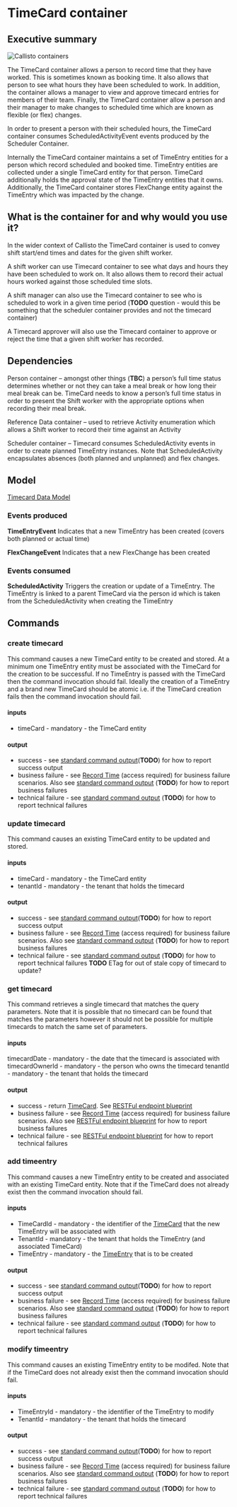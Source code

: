 


# TimeCard container

## Executive summary

![Callisto containers](./images/container.png)

The TimeCard container allows a person to record time that they have worked. This is sometimes known as booking time. It also allows that person to see what hours they have been scheduled to work. In addition, the container allows a manager to view and approve timecard entries for members of their team. Finally, the TimeCard container allow a person and their manager to make changes to scheduled time which are known as flexible (or flex) changes. 

In order to present a person with their scheduled hours, the TimeCard container consumes ScheduledActivityEvent events produced by the Scheduler Container.  

Internally the TimeCard container maintains a set of TimeEntry entities for a person which record scheduled and booked time. TimeEntry entities are collected under a single TimeCard entity for that person. TimeCard additionally holds the approval state of the TimeEntry entities that it owns. Additionally, the TimeCard container stores FlexChange entity against the TimeEntry which was impacted by the change. 


## What is the container for and why would you use it?
In the wider context of Callisto the TimeCard container is used to convey shift start/end times and dates for the given shift worker. 

A shift worker can use Timecard container to see what days and hours they have been scheduled to work on. It also allows them to record their actual hours worked against those scheduled time slots. 

A shift manager can also use the Timecard container to see who is scheduled to work in a given time period (**TODO** question - would this be something that the scheduler container provides and not the timecard container) 

A Timecard approver will also use the Timecard container to approve or reject the time that a given shift worker has recorded. 

## Dependencies

Person container – amongst other things (**TBC**) a person’s full time status determines whether or not they can take a meal break or how long their meal break can be. TimeCard needs to know a person’s full time status in order to present the Shift worker with the appropriate options when recording their meal break. 

Reference Data container – used to retrieve Activity enumeration which allows a Shift worker to record their time against an Activity 

Scheduler container – Timecard consumes ScheduledActivity events in order to create planned TimeEntry instances. Note that ScheduledActivity encapsulates absences (both planned and unplanned) and flex changes.

## Model

[Timecard Data Model](https://github.com/UKHomeOffice/callisto-timecard-restapi/blob/main/docs/datamodel-definition.md)

### Events produced

**TimeEntryEvent** 
Indicates that a new TimeEntry has been created (covers both planned or actual time) 

**FlexChangeEvent** 
Indicates that a new FlexChange has been created 


### Events consumed

**ScheduledActivity**
Triggers the creation or update of a TimeEntry. The TimeEntry is linked to a parent TimeCard via the person id which is taken from the ScheduledActivity when creating the TimeEntry 

## Commands
### create timecard
This command causes a new TimeCard entity to be created and stored. At a minimum one TimeEntry entity must be associated with the TimeCard for the creation to be successful. If no TimeEntry is passed with the TimeCard then the command invocation should fail. Ideally the creation of a TimeEntry and a brand new TimeCard should be atomic i.e. if the TimeCard creation fails then the command invocation should fail.

#### inputs 
- timeCard - mandatory - the TimeCard entity

#### output
 - success - see [standard command output](TODO)(**TODO**)  for how to report success output
 - business failure - see [Record Time](https://collaboration.homeoffice.gov.uk/jira/browse/EAHW-925) (access required) for business failure scenarios. Also see [standard command output](TODO) (**TODO**)  for how to report business failures
 - technical failure - see [standard command output](TODO) (**TODO**) for how to report technical failures

### update timecard
This command causes an existing TimeCard entity to be updated and stored. 

#### inputs 
- timeCard - mandatory - the TimeCard entity
- tenantId - mandatory - the tenant that holds the timecard

#### output
 - success - see [standard command output](TODO)(**TODO**)  for how to report success output
 - business failure - see [Record Time](https://collaboration.homeoffice.gov.uk/jira/browse/EAHW-925) (access required) for business failure scenarios. Also see [standard command output](TODO) (**TODO**)  for how to report business failures
 - technical failure - see [standard command output](TODO) (**TODO**) for how to report technical failures **TODO** ETag for out of stale copy of timecard to update?

### get timecard
This command retrieves a single timecard that matches the query parameters. Note that it is possible that no timecard can be found that matches the parameters however it should not be possible for multiple timecards to match the same set of parameters.

#### inputs 
timecardDate - mandatory - the date that the timecard is associated with
timecardOwnerId  - mandatory - the person who owns the timecard
tenantId - mandatory - the tenant that holds the timecard

#### output
- success - return [TimeCard](../src/main/avro/uk/gov/homeoffice/digital/sas/timecard/time_card.avsc). See [RESTFul endpoint blueprint](https://github.com/UKHomeOffice/callisto-docs/blob/main/blueprints/restful-endpoint.md#handle-success-consistently)
- business failure - see [Record Time](https://collaboration.homeoffice.gov.uk/jira/browse/EAHW-925) (access required) for business failure scenarios. Also see [RESTFul endpoint blueprint](https://github.com/UKHomeOffice/callisto-docs/blob/main/blueprints/restful-endpoint.md#handle-errors-gracefully-and-return-standard-error-codes)  for how to report business failures
 - technical failure - see [RESTFul endpoint blueprint](https://github.com/UKHomeOffice/callisto-docs/blob/main/blueprints/restful-endpoint.md#handle-errors-gracefully-and-return-standard-error-codes) for how to report technical failures

### add timeentry
This command causes a new TimeEntry entity to be created and associated with an existing TimeCard entity. Note that if the TimeCard does not already exist then the command invocation should fail.

#### inputs 
- TimeCardId - mandatory -  the identifier of the  [TimeCard](../src/main/avro/uk/gov/homeoffice/digital/sas/timecard/time_card.avsc) that the new  TimeEntry will be associated with
- TenantId    - mandatory -  the tenant that holds the TimeEntry (and associated TimeCard)
- TimeEntry - mandatory - the [TimeEntry](../src/main/avro/uk/gov/homeoffice/digital/sas/timecard/timeentry.avsc) that is to be created

#### output
 - success - see [standard command output](TODO)(**TODO**)  for how to report success output
 - business failure - see [Record Time](https://collaboration.homeoffice.gov.uk/jira/browse/EAHW-925) (access required) for business failure scenarios. Also see [standard command output](TODO) (**TODO**)  for how to report business failures
 - technical failure - see [standard command output](TODO) (**TODO**) for how to report technical failures
 

### modify timeentry
This command causes an existing TimeEntry entity to be modifed. Note that if the TimeCard does not already exist then the command invocation should fail.

#### inputs 
- TimeEntryId - mandatory -  the identifier of the TimeEntry to modify
- TenantId    - mandatory -  the tenant that holds the timecard

#### output
 - success - see [standard command output](TODO)(**TODO**)  for how to report success output
 - business failure - see [Record Time](https://collaboration.homeoffice.gov.uk/jira/browse/EAHW-925) (access required) for business failure scenarios. Also see [standard command output](TODO) (**TODO**)  for how to report business failures
 - technical failure - see [standard command output](TODO) (**TODO**) for how to report technical failures
 
